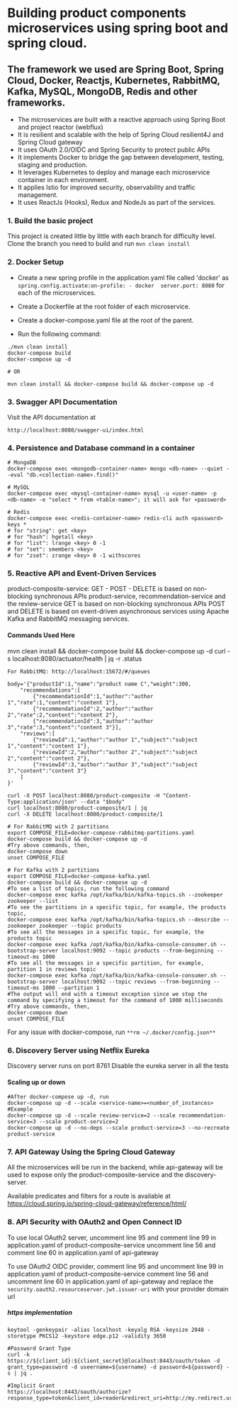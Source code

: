 # Building product components microservices using spring boot and spring cloud.

## The framework we used are Spring Boot, Spring Cloud, Docker, Reactjs, Kubernetes, RabbitMQ, Kafka, MySQL, MongoDB, Redis and other frameworks.

* The microservices are built with a reactive approach using Spring Boot and project reactor (webflux)
* It is resilient and scalable with the help of Spring Cloud resilient4J and Spring Cloud gateway
* It uses OAuth 2.0/OIDC and Spring Security to protect public APIs
* It implements Docker to bridge the gap between development, testing, staging and production.
* It leverages Kubernetes to deploy and manage each microservice container in each environment.
* It applies Istio for improved security, observability and traffic management.
* It uses ReactJs (Hooks), Redux and NodeJs as part of the services.

### 1. Build the basic project
This project is created little by little with each branch for difficulty level. Clone the branch you need to build and run `mvn clean install`

### 2. Docker Setup
* Create a new spring profile in the application.yaml file called 'docker' as ```spring.config.activate:on-profile: - docker 
server.port: 8080``` for each of the microservices. 
  
* Create a Dockerfile at the root folder of each microservice.
* Create a docker-compose.yaml file at the root of the parent.
* Run the following command:
```shell
./mvn clean install
docker-compose build
docker-compose up -d

# OR

mvn clean install && docker-compose build && docker-compose up -d
```

### 3. Swagger API Documentation
Visit the API documentation at
```shell
http://localhost:8080/swagger-ui/index.html
```

### 4. Persistence and Database command in a container

```shell
# MongoDB
docker-compose exec <mongodb-container-name> mongo <db-name> --quiet --eval "db.<collection-name>.find()"

# MySQL
docker-compose exec <mysql-container-name> mysql -u <user-name> -p <db-name> -e "select * from <table-name>"; it will ask for <password>

# Redis
docker-compose exec <redis-container-name> redis-cli auth <password> keys *
# for "string": get <key>
# for "hash": hgetall <key>
# for "list": lrange <key> 0 -1
# for "set": smembers <key>
# for "zset": zrange <key> 0 -1 withscores
```

### 5. Reactive API and Event-Driven Services
product-composite-service:
  GET - POST - DELETE is based on non-blocking synchronous APIs
product-service, recommendation-service and the review-service
  GET is based on non-blocking synchronous APIs
  POST and DELETE is based on event-driven asynchronous services using Apache Kafka and RabbitMQ messaging services.

#### Commands Used Here
mvn clean install && docker-compose build && docker-compose up -d
curl -s localhost:8080/actuator/health | jq -r .status
```shell
For RabbitMQ: http://localhost:15672/#/queues

body='{"productId":1,"name":"product name C","weight":300, 
    "recommendations":[
        {"recommendationId":1,"author":"author 1","rate":1,"content":"content 1"},
        {"recommendationId":2,"author":"author 2","rate":2,"content":"content 2"},
        {"recommendationId":3,"author":"author 3","rate":3,"content":"content 3"}],
    "reviews":[
        {"reviewId":1,"author":"author 1","subject":"subject 1","content":"content 1"},
        {"reviewId":2,"author":"author 2","subject":"subject 2","content":"content 2"},
        {"reviewId":3,"author":"author 3","subject":"subject 3","content":"content 3"}
    ]
}'

curl -X POST localhost:8080/product-composite -H "Content-Type:application/json" --data "$body"
curl localhost:8080/product-composite/1 | jq
curl -X DELETE localhost:8080/product-composite/1

# For RabbitMQ with 2 partitions
export COMPOSE_FILE=docker-compose-rabbitmq-partitions.yaml
docker-compose build && docker-compose up -d
#Try above commands, then,
docker-compose down
unset COMPOSE_FILE

# For Kafka with 2 partitions
export COMPOSE_FILE=docker-compose-kafka.yaml
docker-compose build && docker-compose up -d
#To see a list of topics, run the following command
docker-compose exec kafka /opt/kafka/bin/kafka-topics.sh --zookeeper zookeeper --list
#To see the partitions in a specific topic, for example, the products topic,
docker-compose exec kafka /opt/kafka/bin/kafka-topics.sh --describe --zookeeper zookeeper --topic products
#To see all the messages in a specific topic, for example, the products topic
docker-compose exec kafka /opt/kafka/bin/kafka-console-consumer.sh --bootstrap-server localhost:9092 --topic products --from-beginning --timeout-ms 1000
#To see all the messages in a specific partition, for example, partition 1 in reviews topic
docker-compose exec kafka /opt/kafka/bin/kafka-console-consumer.sh --bootstrap-server localhost:9092 --topic reviews --from-beginning --timeout-ms 1000 --partition 1
#The output will end with a timeout exception since we stop the command by specifying a timeout for the command of 1000 milliseconds
#Try above commands, then,
docker-compose down
unset COMPOSE_FILE
```
For any issue with docker-compose, run `**rm ~/.docker/config.json**`


### 6. Discovery Server using Netflix Eureka
Discovery server runs on port 8761
Disable the eureka server in all the tests
#### Scaling up or down
```shell
#After docker-compose up -d, run
docker-compose up -d --scale <service-name>=<number_of_instances>
#Example
docker-compose up -d --scale review-service=2 --scale recommendation-service=3 --scale product-service=2
docker-compose up -d --no-deps --scale product-service=3 --no-recreate product-service
```

### 7. API Gateway Using the Spring Cloud Gateway
All the microservices will be run in the backend, while api-gateway 
will be used to expose only the product-composite-service and the discovery-server.

Available predicates and filters for a route is available at
https://cloud.spring.io/spring-cloud-gateway/reference/html/


### 8. API Security with OAuth2 and Open Connect ID
To use local OAuth2 server, 
uncomment line 95 and comment line 99 in application.yaml of product-composite-service
uncomment line 56 and comment line 60 in application.yaml of api-gateway

To use OAuth2 OIDC provider,
comment line 95 and uncomment line 99 in application.yaml of product-composite-service
comment line 56 and uncomment line 60 in application.yaml of api-gateway
and replace the `security.oauth2.resourceserver.jwt.issuer-uri` with your provider domain url
##### https implementation
```shell
keytool -genkeypair -alias localhost -keyalg RSA -keysize 2048 -storetype PKCS12 -keystore edge.p12 -validity 3650
```

```shell
#Password Grant Type
curl -k https://${client_id}:${client_secret}@localhost:8443/oauth/token -d grant_type=password -d useername=${username} -d password=${password} -s | jq .

#Implicit Grant 
https://localhost:8443/oauth/authorize?response_type=token&client_id=reader&redirect_uri=http://my.redirect.uri&scope=product:read&state=48532

```